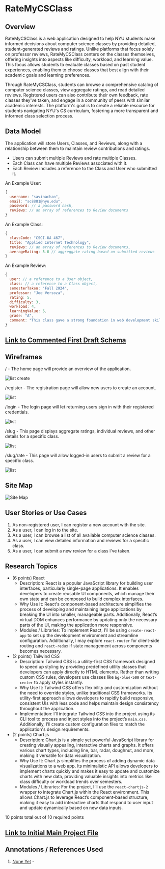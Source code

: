 # RateMyCSClass

## Overview

RateMyCSClass is a web application designed to help NYU students make informed decisions about computer science classes by providing detailed, student-generated reviews and ratings. Unlike platforms that focus solely on professor reviews, RateMyCSClass centers on the classes themselves, offering insights into aspects like difficulty, workload, and learning value. This focus allows students to evaluate classes based on past student experiences, enabling them to choose classes that best align with their academic goals and learning preferences.

Through RateMyCSClass, students can browse a comprehensive catalog of computer science classes, view aggregate ratings, and read detailed reviews. Registered users can also contribute their own feedback, rate classes they've taken, and engage in a community of peers with similar academic interests. The platform's goal is to create a reliable resource for students navigating NYU's CS curriculum, fostering a more transparent and informed class selection process.


## Data Model

The application will store Users, Classes, and Reviews, along with a relationship between them to maintain review contributions and ratings.

* Users can submit multiple Reviews and rate multiple Classes.
* Each Class can have multiple Reviews associated with it.
* Each Review includes a reference to the Class and User who submitted it.

An Example User:

```javascript
{
  username: "savinachan",
  email: "sc8881@nyu.edu",
  password: // a password hash,
  reviews: // an array of references to Review documents
}
```

An Example Class:

```javascript
{
  classCode: "CSCI-UA 467",
  title: "Applied Internet Technology",
  reviews: // an array of references to Review documents,
  averageRating: 5.0 // aggreggate rating based on submitted reviews
}
```

An Example Review:

```javascript
{
  user: // a reference to a User object,
  class: // a reference to a Class object,
  semesterTaken: "Fall 2024",
  professor: "Joe Versoza",
  rating: 5,
  difficulty: 3,
  workload: 4,
  learningValue: 5,
  grade: "A",
  comment: "This class gave a strong foundation in web development skills with practical, hands-on projects."
}
```

## [Link to Commented First Draft Schema](src/db.mjs) 

## Wireframes

/ - The home page will provide an overview of the application.

![list create](documentation/home-page.png)

/register - The registration page will allow new users to create an account.

![list](documentation/register-page.png)

/login - The login page will let returning users sign in with their registered credentials.

![list](documentation/login-page.png)

/slug - This page displays aggregate ratings, individual reviews, and other details for a specific class.

![list](documentation/class-page.png)

/slug/rate - This page will allow logged-in users to submit a review for a specific class.

![list](documentation/class-rate-form.png)

## Site Map

![Site Map](documentation/site-map.png)

## User Stories or Use Cases

1. As non-registered user, I can register a new account with the site.
2. As a user, I can log in to the site.
3. As a user, I can browse a list of all available computer science classes.
4. As a user, I can view detailed information and reviews for a specific class.
5. As a user, I can submit a new review for a class I've taken.

## Research Topics

* (6 points) React
  * Description: React is a popular JavaScript library for building user interfaces, particularly single-page applications. It enables developers to create reusable UI components, which manage their own state and can be composed to build complex interfaces.
  * Why Use It: React's component-based architecture simplifies the process of developing and maintaining large applications by breaking the UI into smaller, manageable parts. Additionally, React’s virtual DOM enhances performance by updating only the necessary parts of the UI, making the application more responsive.
  * Modules / Libraries: To implement React, I'll be using `create-react-app` to set up the development environment and streamline configuration. Additionally, I may explore `react-router` for client-side routing and `react-redux` if state management across components becomes necessary.
* (2 points) Tailwind CSS
  * Description: Tailwind CSS is a utility-first CSS framework designed to speed up styling by providing predefined utility classes that developers can apply directly to HTML elements. Rather than writing custom CSS rules, developers use classes like `bg-blue-500` or `text-center` to apply styles instantly.
  * Why Use It: Tailwind CSS offers flexibility and customization without the need to override styles, unlike traditional CSS frameworks. Its utility-first approach allows developers to rapidly build responsive, consistent UIs with less code and helps maintain design consistency throughout the application.
  * Implementation: I’ll integrate Tailwind CSS into the project using its CLI tool to process and inject styles into the project’s `main.css`. Additionally, I’ll create custom configuration files to match the application's design requirements.
* (2 points) Chart.js
  * Description: Chart.js is a simple yet powerful JavaScript library for creating visually appealing, interactive charts and graphs. It offers various chart types, including line, bar, radar, doughnut, and more, making it versatile for data visualization.
  * Why Use It: Chart.js simplifies the process of adding dynamic data visualizations to a web app. Its minimalistic API allows developers to implement charts quickly and makes it easy to update and customize charts with new data, providing valuable insights into metrics like class difficulty or workload trends over semesters.
  * Modules / Libraries: For the project, I’ll use the `react-chartjs-2` wrapper to integrate Chart.js within the React environment. This allows Chart.js to leverage React’s component-based structure, making it easy to add interactive charts that respond to user input and update dynamically based on new data inputs.

10 points total out of 10 required points


## [Link to Initial Main Project File](src/app.mjs) 

## Annotations / References Used

1. [None Yet]() - 
